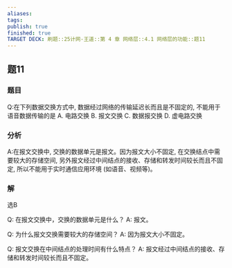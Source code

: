```yaml
---
aliases: 
tags: 
publish: true
finished: true
TARGET DECK: 刷题::25计网-王道::第 4 章 网络层::4.1 网络层的功能::题11
---
```


## 题11
### 题目
Q:在下列数据交换方式中, 数据经过网络的传输延迟长而且是不固定的, 不能用于语音数据传输的是
A. 电路交换 
B. 报文交换 
C. 数据报交换 
D. 虚电路交换
### 分析
A:在报文交换中, 交换的数据单元是报文。因为报文大小不固定, 在交换结点中需要较大的存储空间, 另外报文经过中间结点的接收、存储和转发时间较长而且不固定, 所以不能用于实时通信应用环境 (如语音、视频等)。
### 解
选B




Q: 在报文交换中，交换的数据单元是什么？
A: 报文。



Q: 为什么报文交换需要较大的存储空间？
A: 因为报文大小不固定。



Q: 报文交换在中间结点的处理时间有什么特点？
A: 报文经过中间结点的接收、存储和转发时间较长而且不固定。



